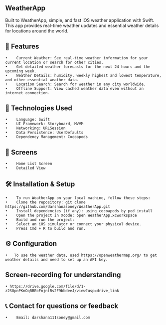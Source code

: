 ## WeatherApp
Built to WeatherApp, simple, and fast iOS weather application with Swift. This app provides real-time weather updates and essential weather details for locations around the world.

## 📱 Features
    •    Current Weather: See real-time weather information for your current location or search for other cities.
    •    Get detailed weather forecasts for the next 24 hours and the upcoming week.
    •    Weather Details: humidity, weekly highest and lowest temperature, and other essential weather data.
    •    Location Search: Search for weather in any city worldwide.
    •    Offline Support: View cached weather data even without an internet connection.

## 🚀 Technologies Used
    •    Language: Swift
    •    UI Framework: Storyboard, MVVM
    •    Networking: URLSession
    •    Data Persistence: UserDefaults
    •    Dependency Management: Cocoapods

## 📸 Screens
    •    Home List Screen
    •    Detailed View
    
## 🛠️ Installation & Setup 
    •    To run WeatherApp on your local machine, follow these steps:
    •    Clone the repository: git clone https://github.com/darshanasoney/WeatherApp.git
    •    Install dependencies (if any): using cocoapods by pod install
    •    Open the project in Xcode: open WeatherApp.xcworkspace
    •    Build and run the project:
    •    Select an iOS simulator or connect your physical device.
    •    Press Cmd + R to build and run.

## ⚙️ Configuration
    •   To use the weather data, used https://openweathermap.org/ to get weather details and need to set up an API key.
    
## Screen-recording for understanding
    • https://drive.google.com/file/d/1-z2S8pnPKnOqBBEoFnjntRs2F9bbdeeJ/view?usp=drive_link
    
## 📞 Contact for questions or feedback
    •    Email: darshana111soney@gmail.com
